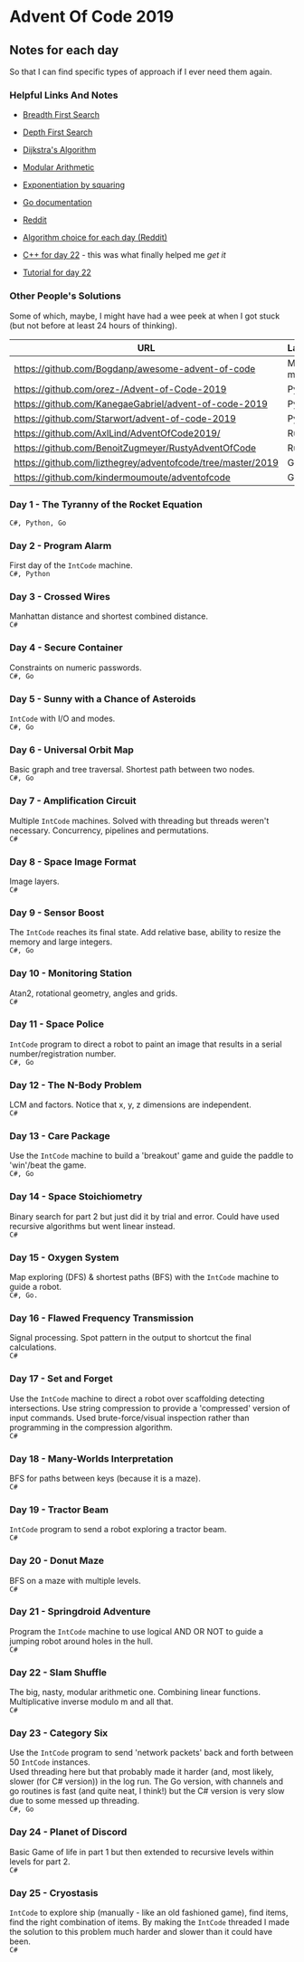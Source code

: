 # Advent Of Code 2019

## Notes for each day
So that I can find specific types of approach if I ever need them again.

### Helpful Links And Notes
* [Breadth First Search](https://en.wikipedia.org/wiki/Breadth-first_search)
* [Depth First Search](https://en.wikipedia.org/wiki/Depth-first_search)
* [Dijkstra's Algorithm](https://en.wikipedia.org/wiki/Dijkstra%27s_algorithm)

* [Modular Arithmetic](https://en.wikipedia.org/wiki/Modular_arithmetic)
* [Exponentiation by squaring](https://en.wikipedia.org/wiki/Exponentiation_by_squaring)
* [Go documentation](https://golang.org/doc/)
* [Reddit](https://www.reddit.com/r/adventofcode/)
* [Algorithm choice for each day (Reddit)](https://www.reddit.com/r/adventofcode/comments/ehks6w/algorithm_choice_for_each_day/fcjuyxn?utm_source=share&utm_medium=web2x)
* [C++ for day 22](https://www.reddit.com/r/adventofcode/comments/eepz2i/2019_day_22_part_2_clean_annotated_solution_in_c/) - this was what finally helped me *get it*
* [Tutorial for day 22](https://codeforces.com/blog/entry/72593)


### Other People's Solutions
Some of which, maybe, I might have had a wee peek at when I got stuck (but not before at least 24 hours of thinking).

| URL                                      | Language(s) |
|------------------------------------------|----------|
| https://github.com/Bogdanp/awesome-advent-of-code | Many, many... |
| https://github.com/orez-/Advent-of-Code-2019 | Python |
| https://github.com/KanegaeGabriel/advent-of-code-2019 | Python |
| https://github.com/Starwort/advent-of-code-2019 | Python |
| https://github.com/AxlLind/AdventOfCode2019/ | Rust |
| https://github.com/BenoitZugmeyer/RustyAdventOfCode | Rust |
| https://github.com/lizthegrey/adventofcode/tree/master/2019 |Go |
| https://github.com/kindermoumoute/adventofcode | Go |


### Day 1 - The Tyranny of the Rocket Equation
`C#, Python, Go`

### Day 2 - Program Alarm
First day of the `IntCode` machine.    
`C#, Python`

### Day 3 - Crossed Wires
Manhattan distance and shortest combined distance.    
`C#`

### Day 4 - Secure Container
Constraints on numeric passwords.    
`C#, Go`

### Day 5 - Sunny with a Chance of Asteroids
`IntCode` with I/O and modes.    
`C#, Go`

### Day 6 - Universal Orbit Map
Basic graph and tree traversal. Shortest path between two nodes.    
`C#, Go`

### Day 7 - Amplification Circuit
Multiple `IntCode` machines. Solved with threading but threads weren't necessary. Concurrency, pipelines and permutations.    
`C#`

### Day 8 - Space Image Format
Image layers.    
`C#`

### Day 9 - Sensor Boost
The `IntCode` reaches its final state. Add relative base, ability to resize the memory and large integers.    
`C#, Go`

### Day 10 - Monitoring Station
Atan2, rotational geometry, angles and grids.    
`C#`

### Day 11 - Space Police
`IntCode` program to direct a robot to paint an image that results in a serial number/registration number.    
`C#, Go`

### Day 12 - The N-Body Problem
LCM and factors. Notice that x, y, z dimensions are independent.    
`C#`

### Day 13 - Care Package
Use the `IntCode` machine to build a 'breakout' game and guide the paddle to 'win'/beat the game.    
`C#, Go`

### Day 14 - Space Stoichiometry
Binary search for part 2 but just did it by trial and error. Could have used recursive algorithms but went linear instead.    
`C#`

### Day 15 - Oxygen System
Map exploring (DFS) & shortest paths (BFS) with the `IntCode` machine to guide a robot.   
`C#, Go.`

### Day 16 - Flawed Frequency Transmission
Signal processing. Spot pattern in the output to shortcut the final calculations.    
`C#`

### Day 17 - Set and Forget
Use the `IntCode` machine to direct a robot over scaffolding detecting intersections. Use string compression to provide a 'compressed' version of input commands. Used brute-force/visual inspection rather than programming in the compression algorithm.    
`C#`

### Day 18 - Many-Worlds Interpretation
BFS for paths between keys (because it is a maze).    
`C#`

### Day 19 - Tractor Beam
`IntCode` program to send a robot exploring a tractor beam.    
`C#`

### Day 20 - Donut Maze
BFS on a maze with multiple levels.    
`C#`

### Day 21 - Springdroid Adventure
Program the `IntCode` machine to use logical AND OR NOT to guide a jumping robot around holes in the hull.    
`C#`

### Day 22 - Slam Shuffle
The big, nasty, modular arithmetic one. Combining linear functions. Multiplicative inverse modulo m and all that.    
`C#`

### Day 23 - Category Six
Use the `IntCode` program to send 'network packets' back and forth between 50 `IntCode` instances.   
Used threading here but that probably made it harder (and, most likely, slower (for C# version)) in the log run. The Go version, with channels and go routines is fast (and quite neat, I think!) but the C# version is very slow due to some messed up threading.    
`C#, Go`

### Day 24 - Planet of Discord
Basic Game of life in part 1 but then extended to recursive levels within levels for part 2.    
`C#`

### Day 25 - Cryostasis 
`IntCode` to explore ship (manually - like an old fashioned game), find items, find the right combination of items. By making the `IntCode` threaded I made the solution to this problem much harder and slower than it could have been.    
`C#`